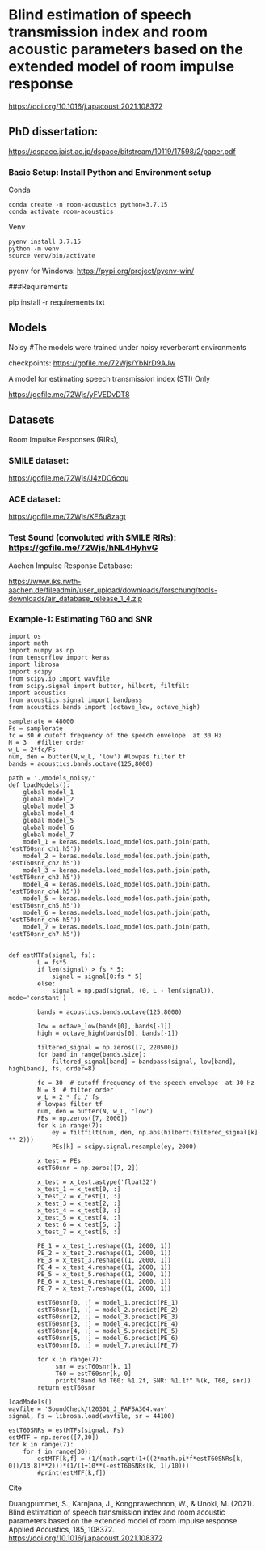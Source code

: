 # Blind estimation of speech transmission index and room acoustic parameters based on the extended model of room impulse response

https://doi.org/10.1016/j.apacoust.2021.108372

## PhD dissertation: 

https://dspace.jaist.ac.jp/dspace/bitstream/10119/17598/2/paper.pdf

### Basic Setup: Install Python and Environment setup 

Conda
```
conda create -n room-acoustics python=3.7.15
conda activate room-acoustics
```
Venv
```
pyenv install 3.7.15
python -m venv
source venv/bin/activate
```
pyenv for Windows: https://pypi.org/project/pyenv-win/

###Requirements

pip install -r requirements.txt

## Models

Noisy #The models were trained under noisy reverberant environments

checkpoints: https://gofile.me/72Wjs/YbNrD9AJw

A model for estimating speech transmission index (STI) Only

https://gofile.me/72Wjs/yFVEDvDT8



## Datasets

Room Impulse Responses (RIRs), 

### SMILE dataset:

https://gofile.me/72Wjs/J4zDC6cqu

### ACE dataset: 

https://gofile.me/72Wjs/KE6u8zagt

### Test Sound (convoluted with SMILE RIRs): https://gofile.me/72Wjs/hNL4HyhvG



Aachen Impulse Response Database:

https://www.iks.rwth-aachen.de/fileadmin/user_upload/downloads/forschung/tools-downloads/air_database_release_1_4.zip


### Example-1: Estimating T60 and SNR  

```
import os
import math
import numpy as np
from tensorflow import keras
import librosa
import scipy
from scipy.io import wavfile
from scipy.signal import butter, hilbert, filtfilt
import acoustics
from acoustics.signal import bandpass
from acoustics.bands import (octave_low, octave_high)

samplerate = 48000
Fs = samplerate
fc = 30 # cutoff frequency of the speech envelope  at 30 Hz
N = 3   #filter order
w_L = 2*fc/Fs
num, den = butter(N,w_L, 'low') #lowpas filter tf
bands = acoustics.bands.octave(125,8000)

path = './models_noisy/'
def loadModels():
    global model_1
    global model_2
    global model_3
    global model_4
    global model_5
    global model_6
    global model_7
    model_1 = keras.models.load_model(os.path.join(path, 'estT60snr_ch1.h5'))
    model_2 = keras.models.load_model(os.path.join(path, 'estT60snr_ch2.h5'))
    model_3 = keras.models.load_model(os.path.join(path, 'estT60snr_ch3.h5'))
    model_4 = keras.models.load_model(os.path.join(path, 'estT60snr_ch4.h5'))
    model_5 = keras.models.load_model(os.path.join(path, 'estT60snr_ch5.h5'))
    model_6 = keras.models.load_model(os.path.join(path, 'estT60snr_ch6.h5'))
    model_7 = keras.models.load_model(os.path.join(path, 'estT60snr_ch7.h5'))


def estMTFs(signal, fs):
        L = fs*5
        if len(signal) > fs * 5:
            signal = signal[0:fs * 5]
        else:
            signal = np.pad(signal, (0, L - len(signal)), mode='constant')
    
        bands = acoustics.bands.octave(125,8000)

        low = octave_low(bands[0], bands[-1])
        high = octave_high(bands[0], bands[-1])

        filtered_signal = np.zeros([7, 220500])
        for band in range(bands.size):
            filtered_signal[band] = bandpass(signal, low[band], high[band], fs, order=8)

        fc = 30  # cutoff frequency of the speech envelope  at 30 Hz
        N = 3  # filter order
        w_L = 2 * fc / fs
        # lowpas filter tf
        num, den = butter(N, w_L, 'low')
        PEs = np.zeros([7, 2000])
        for k in range(7):
            ey = filtfilt(num, den, np.abs(hilbert(filtered_signal[k] ** 2)))
            PEs[k] = scipy.signal.resample(ey, 2000)

        x_test = PEs
        estT60snr = np.zeros([7, 2])

        x_test = x_test.astype('float32')
        x_test_1 = x_test[0, :]
        x_test_2 = x_test[1, :]
        x_test_3 = x_test[2, :]
        x_test_4 = x_test[3, :]
        x_test_5 = x_test[4, :]
        x_test_6 = x_test[5, :]
        x_test_7 = x_test[6, :]

        PE_1 = x_test_1.reshape((1, 2000, 1))
        PE_2 = x_test_2.reshape((1, 2000, 1))
        PE_3 = x_test_3.reshape((1, 2000, 1))
        PE_4 = x_test_4.reshape((1, 2000, 1))
        PE_5 = x_test_5.reshape((1, 2000, 1))
        PE_6 = x_test_6.reshape((1, 2000, 1))
        PE_7 = x_test_7.reshape((1, 2000, 1))
        
        estT60snr[0, :] = model_1.predict(PE_1)
        estT60snr[1, :] = model_2.predict(PE_2)
        estT60snr[2, :] = model_3.predict(PE_3)
        estT60snr[3, :] = model_4.predict(PE_4)
        estT60snr[4, :] = model_5.predict(PE_5)
        estT60snr[5, :] = model_6.predict(PE_6)
        estT60snr[6, :] = model_7.predict(PE_7)
                
        for k in range(7):
             snr = estT60snr[k, 1]
             T60 = estT60snr[k, 0]
             print("Band %d T60: %1.2f, SNR: %1.1f" %(k, T60, snr))
        return estT60snr

loadModels()
wavfile = 'SoundCheck/t20301_J_FAFSA304.wav'
signal, Fs = librosa.load(wavfile, sr = 44100)

estT60SNRs = estMTFs(signal, Fs)
estMTF = np.zeros([7,30])
for k in range(7):
    for f in range(30):
        estMTF[k,f] = (1/(math.sqrt(1+((2*math.pi*f*estT60SNRs[k, 0])/13.8)**2)))*(1/(1+10**(-estT60SNRs[k, 1]/10)))
        #print(estMTF[k,f])

```

Cite

Duangpummet, S., Karnjana, J., Kongprawechnon, W., & Unoki, M. (2021). Blind estimation of speech transmission index and room acoustic parameters based on the extended model of room impulse response. Applied Acoustics, 185, 108372. https://doi.org/10.1016/j.apacoust.2021.108372
